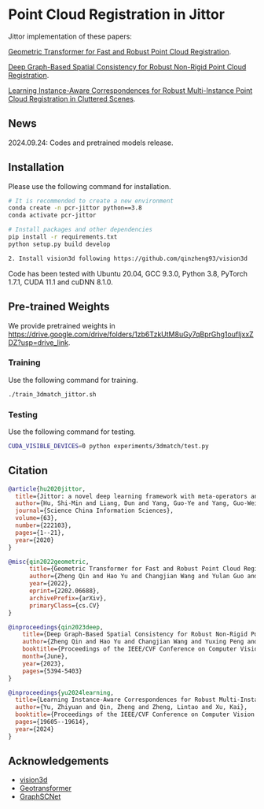 # Point Cloud Registration in Jittor

Jittor implementation of these papers:

[Geometric Transformer for Fast and Robust Point Cloud Registration](https://arxiv.org/abs/2202.06688).

[Deep Graph-Based Spatial Consistency for Robust Non-Rigid Point Cloud Registration](http://arxiv.org/abs/2303.09950).

[Learning Instance-Aware Correspondences for Robust Multi-Instance Point Cloud Registration in Cluttered Scenes](https://arxiv.org/abs/2404.04557).


## News

2024.09.24: Codes and pretrained models release.

## Installation

Please use the following command for installation.

```bash
# It is recommended to create a new environment
conda create -n pcr-jittor python==3.8
conda activate pcr-jittor

# Install packages and other dependencies
pip install -r requirements.txt
python setup.py build develop

2. Install vision3d following https://github.com/qinzheng93/vision3d
```

Code has been tested with Ubuntu 20.04, GCC 9.3.0, Python 3.8, PyTorch 1.7.1, CUDA 11.1 and cuDNN 8.1.0.

## Pre-trained Weights

We provide pretrained weights in https://drive.google.com/drive/folders/1zb6TzkUtM8uGy7qBprGhg1oufIjxxZDZ?usp=drive_link.

### Training

 Use the following command for training.

```bash
./train_3dmatch_jittor.sh
```

### Testing

Use the following command for testing.

```bash
CUDA_VISIBLE_DEVICES=0 python experiments/3dmatch/test.py
```


## Citation

```bibtex
@article{hu2020jittor,
  title={Jittor: a novel deep learning framework with meta-operators and unified graph execution},
  author={Hu, Shi-Min and Liang, Dun and Yang, Guo-Ye and Yang, Guo-Wei and Zhou, Wen-Yang},
  journal={Science China Information Sciences},
  volume={63},
  number={222103},
  pages={1--21},
  year={2020}
}

@misc{qin2022geometric,
      title={Geometric Transformer for Fast and Robust Point Cloud Registration},
      author={Zheng Qin and Hao Yu and Changjian Wang and Yulan Guo and Yuxing Peng and Kai Xu},
      year={2022},
      eprint={2202.06688},
      archivePrefix={arXiv},
      primaryClass={cs.CV}
}

@inproceedings{qin2023deep,
    title={Deep Graph-Based Spatial Consistency for Robust Non-Rigid Point Cloud Registration},
    author={Zheng Qin and Hao Yu and Changjian Wang and Yuxing Peng and Kai Xu},
    booktitle={Proceedings of the IEEE/CVF Conference on Computer Vision and Pattern Recognition (CVPR)},
    month={June},
    year={2023},
    pages={5394-5403}
}

@inproceedings{yu2024learning,
  title={Learning Instance-Aware Correspondences for Robust Multi-Instance Point Cloud Registration in Cluttered Scenes},
  author={Yu, Zhiyuan and Qin, Zheng and Zheng, Lintao and Xu, Kai},
  booktitle={Proceedings of the IEEE/CVF Conference on Computer Vision and Pattern Recognition},
  pages={19605--19614},
  year={2024}
}
```

## Acknowledgements

- [vision3d](https://github.com/qinzheng93/vision3d)
- [Geotransformer](https://github.com/qinzheng93/GeoTransformer)
- [GraphSCNet](https://github.com/qinzheng93/GraphSCNet)
